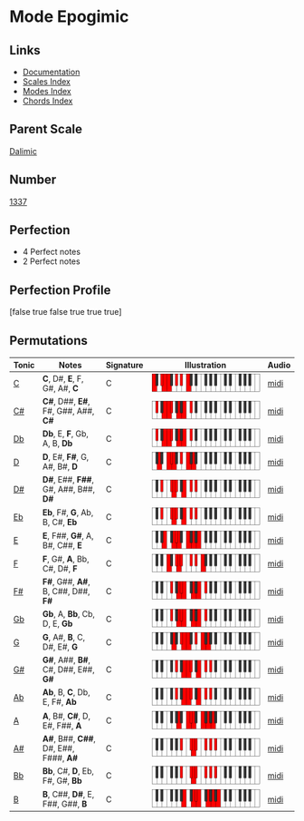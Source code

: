 # Mode Epogimic

## Links

- [Documentation](index.md)
- [Scales Index](Scales.md)
- [Modes Index](Modes.md)
- [Chords Index](Chords.md)

## Parent Scale

[Dalimic](ScaleDalimic.md)

## Number

[1337](https://ianring.com/musictheory/scales/1337)

## Perfection

- 4 Perfect notes
- 2 Perfect notes

## Perfection Profile

[false true false true true true]

## Permutations

| Tonic | Notes | Signature | Illustration | Audio |
|-------|-------|-----------|--------------|-------|
| [C](ModeCNaturalEpogimic.md) | **C**, D#, **E**, F, G#, A#, **C** | C | ![CNaturalEpogimic](ModeCNaturalEpogimic.png) | [midi](https://github.com/edipermadi/music/blob/main/docs/ModeCNaturalEpogimic.mid?raw=true) |
| [C#](ModeCSharpEpogimic.md) | **C#**, D##, **E#**, F#, G##, A##, **C#** | C | ![CSharpEpogimic](ModeCSharpEpogimic.png) | [midi](https://github.com/edipermadi/music/blob/main/docs/ModeCSharpEpogimic.mid?raw=true) |
| [Db](ModeDFlatEpogimic.md) | **Db**, E, **F**, Gb, A, B, **Db** | C | ![DFlatEpogimic](ModeDFlatEpogimic.png) | [midi](https://github.com/edipermadi/music/blob/main/docs/ModeDFlatEpogimic.mid?raw=true) |
| [D](ModeDNaturalEpogimic.md) | **D**, E#, **F#**, G, A#, B#, **D** | C | ![DNaturalEpogimic](ModeDNaturalEpogimic.png) | [midi](https://github.com/edipermadi/music/blob/main/docs/ModeDNaturalEpogimic.mid?raw=true) |
| [D#](ModeDSharpEpogimic.md) | **D#**, E##, **F##**, G#, A##, B##, **D#** | C | ![DSharpEpogimic](ModeDSharpEpogimic.png) | [midi](https://github.com/edipermadi/music/blob/main/docs/ModeDSharpEpogimic.mid?raw=true) |
| [Eb](ModeEFlatEpogimic.md) | **Eb**, F#, **G**, Ab, B, C#, **Eb** | C | ![EFlatEpogimic](ModeEFlatEpogimic.png) | [midi](https://github.com/edipermadi/music/blob/main/docs/ModeEFlatEpogimic.mid?raw=true) |
| [E](ModeENaturalEpogimic.md) | **E**, F##, **G#**, A, B#, C##, **E** | C | ![ENaturalEpogimic](ModeENaturalEpogimic.png) | [midi](https://github.com/edipermadi/music/blob/main/docs/ModeENaturalEpogimic.mid?raw=true) |
| [F](ModeFNaturalEpogimic.md) | **F**, G#, **A**, Bb, C#, D#, **F** | C | ![FNaturalEpogimic](ModeFNaturalEpogimic.png) | [midi](https://github.com/edipermadi/music/blob/main/docs/ModeFNaturalEpogimic.mid?raw=true) |
| [F#](ModeFSharpEpogimic.md) | **F#**, G##, **A#**, B, C##, D##, **F#** | C | ![FSharpEpogimic](ModeFSharpEpogimic.png) | [midi](https://github.com/edipermadi/music/blob/main/docs/ModeFSharpEpogimic.mid?raw=true) |
| [Gb](ModeGFlatEpogimic.md) | **Gb**, A, **Bb**, Cb, D, E, **Gb** | C | ![GFlatEpogimic](ModeGFlatEpogimic.png) | [midi](https://github.com/edipermadi/music/blob/main/docs/ModeGFlatEpogimic.mid?raw=true) |
| [G](ModeGNaturalEpogimic.md) | **G**, A#, **B**, C, D#, E#, **G** | C | ![GNaturalEpogimic](ModeGNaturalEpogimic.png) | [midi](https://github.com/edipermadi/music/blob/main/docs/ModeGNaturalEpogimic.mid?raw=true) |
| [G#](ModeGSharpEpogimic.md) | **G#**, A##, **B#**, C#, D##, E##, **G#** | C | ![GSharpEpogimic](ModeGSharpEpogimic.png) | [midi](https://github.com/edipermadi/music/blob/main/docs/ModeGSharpEpogimic.mid?raw=true) |
| [Ab](ModeAFlatEpogimic.md) | **Ab**, B, **C**, Db, E, F#, **Ab** | C | ![AFlatEpogimic](ModeAFlatEpogimic.png) | [midi](https://github.com/edipermadi/music/blob/main/docs/ModeAFlatEpogimic.mid?raw=true) |
| [A](ModeANaturalEpogimic.md) | **A**, B#, **C#**, D, E#, F##, **A** | C | ![ANaturalEpogimic](ModeANaturalEpogimic.png) | [midi](https://github.com/edipermadi/music/blob/main/docs/ModeANaturalEpogimic.mid?raw=true) |
| [A#](ModeASharpEpogimic.md) | **A#**, B##, **C##**, D#, E##, F###, **A#** | C | ![ASharpEpogimic](ModeASharpEpogimic.png) | [midi](https://github.com/edipermadi/music/blob/main/docs/ModeASharpEpogimic.mid?raw=true) |
| [Bb](ModeBFlatEpogimic.md) | **Bb**, C#, **D**, Eb, F#, G#, **Bb** | C | ![BFlatEpogimic](ModeBFlatEpogimic.png) | [midi](https://github.com/edipermadi/music/blob/main/docs/ModeBFlatEpogimic.mid?raw=true) |
| [B](ModeBNaturalEpogimic.md) | **B**, C##, **D#**, E, F##, G##, **B** | C | ![BNaturalEpogimic](ModeBNaturalEpogimic.png) | [midi](https://github.com/edipermadi/music/blob/main/docs/ModeBNaturalEpogimic.mid?raw=true) |
